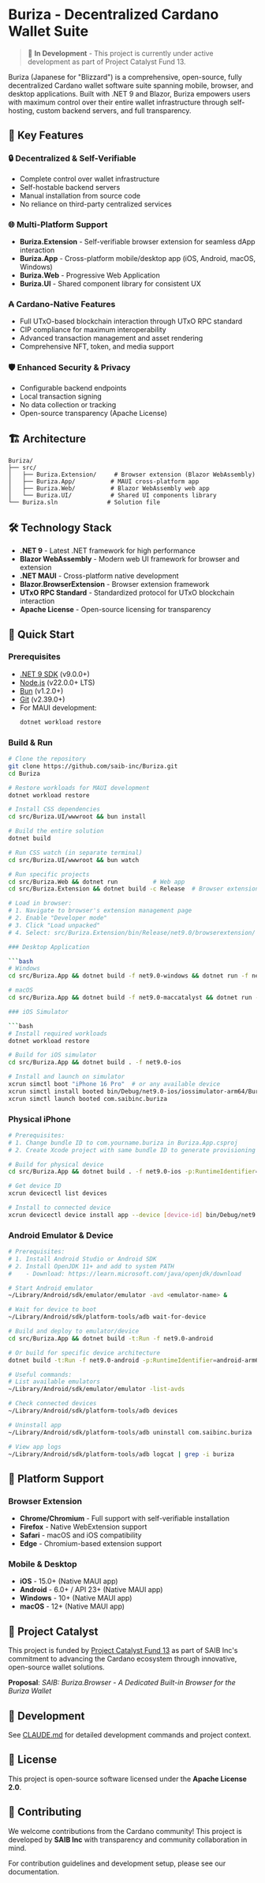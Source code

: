 # Buriza - Decentralized Cardano Wallet Suite

> 🚧 **In Development** - This project is currently under active development as part of Project Catalyst Fund 13.

Buriza (Japanese for "Blizzard") is a comprehensive, open-source, fully decentralized Cardano wallet software suite spanning mobile, browser, and desktop applications. Built with .NET 9 and Blazor, Buriza empowers users with maximum control over their entire wallet infrastructure through self-hosting, custom backend servers, and full transparency.

## 🚀 Key Features

### 🔒 **Decentralized & Self-Verifiable**
- Complete control over wallet infrastructure
- Self-hostable backend servers
- Manual installation from source code
- No reliance on third-party centralized services

### 🌐 **Multi-Platform Support**
- **Buriza.Extension** - Self-verifiable browser extension for seamless dApp interaction
- **Buriza.App** - Cross-platform mobile/desktop app (iOS, Android, macOS, Windows)
- **Buriza.Web** - Progressive Web Application
- **Buriza.UI** - Shared component library for consistent UX

### ₳ **Cardano-Native Features**
- Full UTxO-based blockchain interaction through UTxO RPC standard
- CIP compliance for maximum interoperability
- Advanced transaction management and asset rendering
- Comprehensive NFT, token, and media support

### 🛡️ **Enhanced Security & Privacy**
- Configurable backend endpoints
- Local transaction signing
- No data collection or tracking
- Open-source transparency (Apache License)

## 🏗️ Architecture

```
Buriza/
├── src/
│   ├── Buriza.Extension/     # Browser extension (Blazor WebAssembly)
│   ├── Buriza.App/          # MAUI cross-platform app
│   ├── Buriza.Web/          # Blazor WebAssembly web app
│   └── Buriza.UI/           # Shared UI components library
└── Buriza.sln              # Solution file
```

## 🛠️ Technology Stack

- **.NET 9** - Latest .NET framework for high performance
- **Blazor WebAssembly** - Modern web UI framework for browser and extension
- **.NET MAUI** - Cross-platform native development
- **Blazor.BrowserExtension** - Browser extension framework
- **UTxO RPC Standard** - Standardized protocol for UTxO blockchain interaction
- **Apache License** - Open-source licensing for transparency

## 🚀 Quick Start

### Prerequisites

- [.NET 9 SDK](https://dotnet.microsoft.com/download/dotnet/9.0) (v9.0.0+)
- [Node.js](https://nodejs.org/) (v22.0.0+ LTS)
- [Bun](https://bun.sh/) (v1.2.0+)
- [Git](https://git-scm.com/) (v2.39.0+)
- For MAUI development:
  ```bash
  dotnet workload restore
  ```

### Build & Run

```bash
# Clone the repository
git clone https://github.com/saib-inc/Buriza.git
cd Buriza

# Restore workloads for MAUI development
dotnet workload restore

# Install CSS dependencies
cd src/Buriza.UI/wwwroot && bun install

# Build the entire solution
dotnet build

# Run CSS watch (in separate terminal)
cd src/Buriza.UI/wwwroot && bun watch

# Run specific projects
cd src/Buriza.Web && dotnet run          # Web app
cd src/Buriza.Extension && dotnet build -c Release  # Browser extension

# Load in browser:
# 1. Navigate to browser's extension management page
# 2. Enable "Developer mode"
# 3. Click "Load unpacked"
# 4. Select: src/Buriza.Extension/bin/Release/net9.0/browserextension/

### Desktop Application

```bash
# Windows
cd src/Buriza.App && dotnet build -f net9.0-windows && dotnet run -f net9.0-windows

# macOS
cd src/Buriza.App && dotnet build -f net9.0-maccatalyst && dotnet run -f net9.0-maccatalyst

### iOS Simulator

```bash
# Install required workloads
dotnet workload restore

# Build for iOS simulator
cd src/Buriza.App && dotnet build . -f net9.0-ios

# Install and launch on simulator
xcrun simctl boot "iPhone 16 Pro"  # or any available device
xcrun simctl install booted bin/Debug/net9.0-ios/iossimulator-arm64/Buriza.App.app
xcrun simctl launch booted com.saibinc.buriza
```

### Physical iPhone

```bash
# Prerequisites:
# 1. Change bundle ID to com.yourname.buriza in Buriza.App.csproj
# 2. Create Xcode project with same bundle ID to generate provisioning profile

# Build for physical device
cd src/Buriza.App && dotnet build . -f net9.0-ios -p:RuntimeIdentifier=ios-arm64

# Get device ID
xcrun devicectl list devices

# Install to connected device
xcrun devicectl device install app --device [device-id] bin/Debug/net9.0-ios/ios-arm64/Buriza.App.app
```

### Android Emulator & Device

```bash
# Prerequisites:
# 1. Install Android Studio or Android SDK
# 2. Install OpenJDK 11+ and add to system PATH
#    - Download: https://learn.microsoft.com/java/openjdk/download

# Start Android emulator
~/Library/Android/sdk/emulator/emulator -avd <emulator-name> &

# Wait for device to boot
~/Library/Android/sdk/platform-tools/adb wait-for-device

# Build and deploy to emulator/device
cd src/Buriza.App && dotnet build -t:Run -f net9.0-android

# Or build for specific device architecture
dotnet build -t:Run -f net9.0-android -p:RuntimeIdentifier=android-arm64

# Useful commands:
# List available emulators
~/Library/Android/sdk/emulator/emulator -list-avds

# Check connected devices
~/Library/Android/sdk/platform-tools/adb devices

# Uninstall app
~/Library/Android/sdk/platform-tools/adb uninstall com.saibinc.buriza

# View app logs
~/Library/Android/sdk/platform-tools/adb logcat | grep -i buriza
```

## 📱 Platform Support

### Browser Extension
- **Chrome/Chromium** - Full support with self-verifiable installation
- **Firefox** - Native WebExtension support
- **Safari** - macOS and iOS compatibility
- **Edge** - Chromium-based extension support

### Mobile & Desktop
- **iOS** - 15.0+ (Native MAUI app)
- **Android** - 6.0+ / API 23+ (Native MAUI app)
- **Windows** - 10+ (Native MAUI app)
- **macOS** - 12+ (Native MAUI app)

## 🌟 Project Catalyst

This project is funded by [Project Catalyst Fund 13](https://projectcatalyst.io/) as part of SAIB Inc's commitment to advancing the Cardano ecosystem through innovative, open-source wallet solutions.

**Proposal**: *SAIB: Buriza.Browser - A Dedicated Built-in Browser for the Buriza Wallet*

## 🔧 Development

See [CLAUDE.md](CLAUDE.md) for detailed development commands and project context.

## 📄 License

This project is open-source software licensed under the **Apache License 2.0**.

## 🤝 Contributing

We welcome contributions from the Cardano community! This project is developed by **SAIB Inc** with transparency and community collaboration in mind.

For contribution guidelines and development setup, please see our documentation.